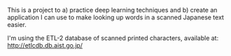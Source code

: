 This is a project to a) practice deep learning techniques and b) create an
application I can use to make looking up words in a scanned Japanese
text easier.

I'm using the ETL-2 database of scanned printed characters, available at:
http://etlcdb.db.aist.go.jp/
